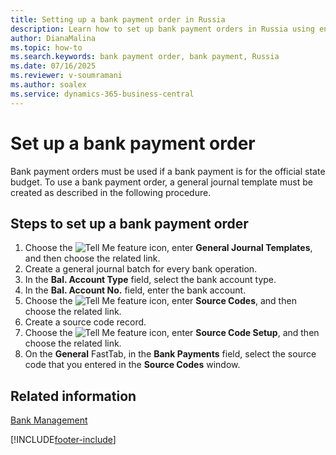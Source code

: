 ```yaml
---
title: Setting up a bank payment order in Russia
description: Learn how to set up bank payment orders in Russia using enhanced features for compliance with local banking requirements.
author: DianaMalina
ms.topic: how-to
ms.search.keywords: bank payment order, bank payment, Russia
ms.date: 07/16/2025
ms.reviewer: v-soumramani
ms.author: soalex
ms.service: dynamics-365-business-central
---
```


# Set up a bank payment order

Bank payment orders must be used if a bank payment is for the official state budget. To use a bank payment order, a general journal template must be created as described in the following procedure.

## Steps to set up a bank payment order

1. Choose the ![Tell Me feature](../../media/ui-search/search_small.png "Tell me what you want to do") icon, enter **General Journal Templates**, and then choose the related link.
1. Create a general journal batch for every bank operation.
1. In the **Bal. Account Type** field, select the bank account type.
1. In the **Bal. Account No.** field, enter the bank account.
1. Choose the ![Tell Me feature](../../media/ui-search/search_small.png "Tell me what you want to do") icon, enter **Source Codes**, and then choose the related link.
1. Create a source code record.
1. Choose the ![Tell Me feature](../../media/ui-search/search_small.png "Tell me what you want to do") icon, enter **Source Code Setup**, and then choose the related link.
1. On the **General** FastTab, in the **Bank Payments** field, select the source code that you entered in the **Source Codes** window.

## Related information

[Bank Management](Bank-Management.md)  

[!INCLUDE[footer-include](../../includes/footer-banner.md)]
